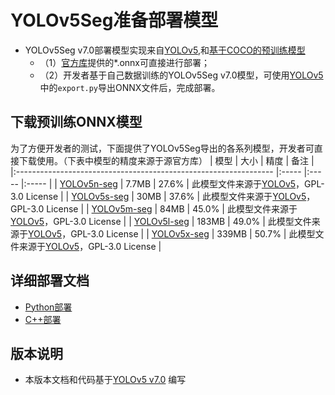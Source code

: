 # YOLOv5Seg准备部署模型

- YOLOv5Seg v7.0部署模型实现来自[YOLOv5](https://github.com/ultralytics/yolov5/tree/v7.0),和[基于COCO的预训练模型](https://github.com/ultralytics/yolov5/releases/tag/v7.0)
  - （1）[官方库](https://github.com/ultralytics/yolov5/releases/tag/v7.0)提供的*.onnx可直接进行部署；
  - （2）开发者基于自己数据训练的YOLOv5Seg v7.0模型，可使用[YOLOv5](https://github.com/ultralytics/yolov5)中的`export.py`导出ONNX文件后，完成部署。


## 下载预训练ONNX模型

为了方便开发者的测试，下面提供了YOLOv5Seg导出的各系列模型，开发者可直接下载使用。（下表中模型的精度来源于源官方库）
| 模型                                                               | 大小    | 精度    | 备注 |
|:---------------------------------------------------------------- |:----- |:----- |:----- |
| [YOLOv5n-seg](https://bj.bcebos.com/paddlehub/fastdeploy/yolov5n-seg.onnx) | 7.7MB | 27.6% | 此模型文件来源于[YOLOv5](https://github.com/ultralytics/yolov5)，GPL-3.0 License |
| [YOLOv5s-seg](https://bj.bcebos.com/paddlehub/fastdeploy/yolov5s-seg.onnx) | 30MB | 37.6% | 此模型文件来源于[YOLOv5](https://github.com/ultralytics/yolov5)，GPL-3.0 License |
| [YOLOv5m-seg](https://bj.bcebos.com/paddlehub/fastdeploy/yolov5m-seg.onnx) | 84MB | 45.0% | 此模型文件来源于[YOLOv5](https://github.com/ultralytics/yolov5)，GPL-3.0 License |
| [YOLOv5l-seg](https://bj.bcebos.com/paddlehub/fastdeploy/yolov5l-seg.onnx) | 183MB | 49.0% | 此模型文件来源于[YOLOv5](https://github.com/ultralytics/yolov5)，GPL-3.0 License |
| [YOLOv5x-seg](https://bj.bcebos.com/paddlehub/fastdeploy/yolov5x-seg.onnx) | 339MB | 50.7% | 此模型文件来源于[YOLOv5](https://github.com/ultralytics/yolov5)，GPL-3.0 License |


## 详细部署文档

- [Python部署](python)
- [C++部署](cpp)

## 版本说明

- 本版本文档和代码基于[YOLOv5 v7.0](https://github.com/ultralytics/yolov5/tree/v7.0) 编写
